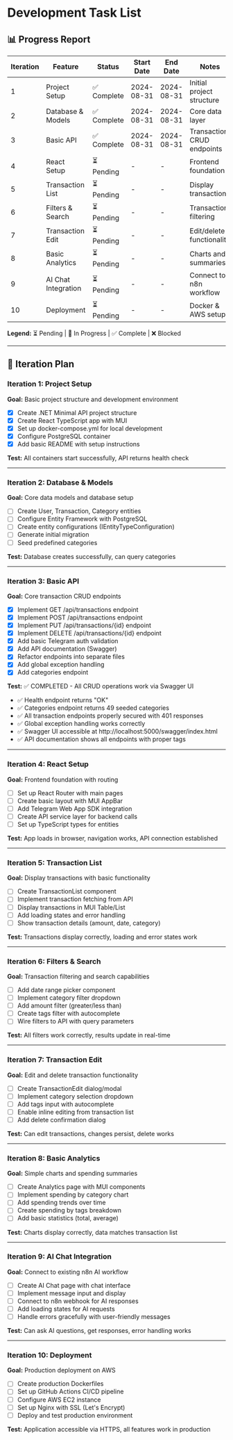 # Development Task List

## 📊 Progress Report

| Iteration | Feature | Status | Start Date | End Date | Notes |
|-----------|---------|--------|------------|----------|-------|
| 1 | Project Setup | ✅ Complete | 2024-08-31 | 2024-08-31 | Initial project structure |
| 2 | Database & Models | ✅ Complete | 2024-08-31 | 2024-08-31 | Core data layer |
| 3 | Basic API | ✅ Complete | 2024-08-31 | 2024-08-31 | Transaction CRUD endpoints |
| 4 | React Setup | ⏳ Pending | - | - | Frontend foundation |
| 5 | Transaction List | ⏳ Pending | - | - | Display transactions |
| 6 | Filters & Search | ⏳ Pending | - | - | Transaction filtering |
| 7 | Transaction Edit | ⏳ Pending | - | - | Edit/delete functionality |
| 8 | Basic Analytics | ⏳ Pending | - | - | Charts and summaries |
| 9 | AI Chat Integration | ⏳ Pending | - | - | Connect to n8n workflow |
| 10 | Deployment | ⏳ Pending | - | - | Docker & AWS setup |

**Legend:** ⏳ Pending | 🔄 In Progress | ✅ Complete | ❌ Blocked

---

## 🚀 Iteration Plan

### Iteration 1: Project Setup
**Goal:** Basic project structure and development environment

- [x] Create .NET Minimal API project structure
- [x] Create React TypeScript app with MUI
- [x] Set up docker-compose.yml for local development
- [x] Configure PostgreSQL container
- [x] Add basic README with setup instructions

**Test:** All containers start successfully, API returns health check

---

### Iteration 2: Database & Models  
**Goal:** Core data models and database setup

- [ ] Create User, Transaction, Category entities
- [ ] Configure Entity Framework with PostgreSQL
- [ ] Create entity configurations (IEntityTypeConfiguration)
- [ ] Generate initial migration
- [ ] Seed predefined categories

**Test:** Database creates successfully, can query categories

---

### Iteration 3: Basic API
**Goal:** Core transaction CRUD endpoints

- [x] Implement GET /api/transactions endpoint
- [x] Implement POST /api/transactions endpoint  
- [x] Implement PUT /api/transactions/{id} endpoint
- [x] Implement DELETE /api/transactions/{id} endpoint
- [x] Add basic Telegram auth validation
- [x] Add API documentation (Swagger)
- [x] Refactor endpoints into separate files
- [x] Add global exception handling
- [x] Add categories endpoint

**Test:** ✅ COMPLETED - All CRUD operations work via Swagger UI
- ✅ Health endpoint returns "OK" 
- ✅ Categories endpoint returns 49 seeded categories
- ✅ All transaction endpoints properly secured with 401 responses
- ✅ Global exception handling works correctly
- ✅ Swagger UI accessible at http://localhost:5000/swagger/index.html
- ✅ API documentation shows all endpoints with proper tags

---

### Iteration 4: React Setup
**Goal:** Frontend foundation with routing

- [ ] Set up React Router with main pages
- [ ] Create basic layout with MUI AppBar
- [ ] Add Telegram Web App SDK integration
- [ ] Create API service layer for backend calls
- [ ] Set up TypeScript types for entities

**Test:** App loads in browser, navigation works, API connection established

---

### Iteration 5: Transaction List
**Goal:** Display transactions with basic functionality

- [ ] Create TransactionList component
- [ ] Implement transaction fetching from API
- [ ] Display transactions in MUI Table/List
- [ ] Add loading states and error handling
- [ ] Show transaction details (amount, date, category)

**Test:** Transactions display correctly, loading and error states work

---

### Iteration 6: Filters & Search
**Goal:** Transaction filtering and search capabilities

- [ ] Add date range picker component
- [ ] Implement category filter dropdown
- [ ] Add amount filter (greater/less than)
- [ ] Create tags filter with autocomplete
- [ ] Wire filters to API with query parameters

**Test:** All filters work correctly, results update in real-time

---

### Iteration 7: Transaction Edit
**Goal:** Edit and delete transaction functionality

- [ ] Create TransactionEdit dialog/modal
- [ ] Implement category selection dropdown
- [ ] Add tags input with autocomplete
- [ ] Enable inline editing from transaction list
- [ ] Add delete confirmation dialog

**Test:** Can edit transactions, changes persist, delete works

---

### Iteration 8: Basic Analytics
**Goal:** Simple charts and spending summaries

- [ ] Create Analytics page with MUI components
- [ ] Implement spending by category chart
- [ ] Add spending trends over time
- [ ] Create spending by tags breakdown
- [ ] Add basic statistics (total, average)

**Test:** Charts display correctly, data matches transaction list

---

### Iteration 9: AI Chat Integration
**Goal:** Connect to existing n8n AI workflow

- [ ] Create AI Chat page with chat interface
- [ ] Implement message input and display
- [ ] Connect to n8n webhook for AI responses
- [ ] Add loading states for AI requests
- [ ] Handle errors gracefully with user-friendly messages

**Test:** Can ask AI questions, get responses, error handling works

---

### Iteration 10: Deployment
**Goal:** Production deployment on AWS

- [ ] Create production Dockerfiles
- [ ] Set up GitHub Actions CI/CD pipeline
- [ ] Configure AWS EC2 instance
- [ ] Set up Nginx with SSL (Let's Encrypt)
- [ ] Deploy and test production environment

**Test:** Application accessible via HTTPS, all features work in production